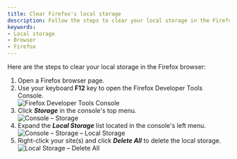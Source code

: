 ```yaml
---
title: Clear Firefox's local storage
description: Follow the steps to clear your local storage in the Firefox browser.
keywords:
- Local storage
- Browser
- Firefox
---
```

Here are the steps to clear your local storage in the Firefox browser:  

1. Open a Firefox browser page.
1. Use your keyboard **F12** key to open the Firefox Developer Tools Console.  
![Firefox Developer Tools Console](https://webdevolutions.azureedge.net/docs/en/kb/KB4865.png)  
1. Click ***Storage*** in the console's top menu.  
![Console – Storage](https://webdevolutions.azureedge.net/docs/en/kb/KB4866.png)  
1. Expand the ***Local Storage*** list located in the console's left menu.  
![Console – Storage – Local Storage](https://webdevolutions.azureedge.net/docs/en/kb/KB4867.png)  
1. Right-click your site(s) and click ***Delete All*** to delete the local storage.  
![Local Storage – Delete All](https://webdevolutions.azureedge.net/docs/en/kb/KB4868.png)  